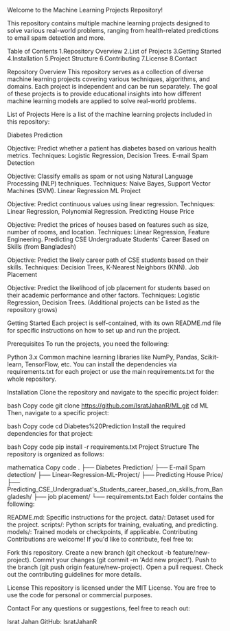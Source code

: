 Welcome to the Machine Learning Projects Repository! 


This repository contains multiple machine learning projects designed to solve various real-world problems, ranging from health-related predictions to email spam detection and more.

Table of Contents
1.Repository Overview
2.List of Projects
3.Getting Started
4.Installation
5.Project Structure
6.Contributing
7.License
8.Contact


Repository Overview
This repository serves as a collection of diverse machine learning projects covering various techniques, algorithms, and domains. Each project is independent and can be run separately. The goal of these projects is to provide educational insights into how different machine learning models are applied to solve real-world problems.

List of Projects
Here is a list of the machine learning projects included in this repository:

Diabetes Prediction

Objective: Predict whether a patient has diabetes based on various health metrics.
Techniques: Logistic Regression, Decision Trees.
E-mail Spam Detection

Objective: Classify emails as spam or not using Natural Language Processing (NLP) techniques.
Techniques: Naive Bayes, Support Vector Machines (SVM).
Linear Regression ML Project

Objective: Predict continuous values using linear regression.
Techniques: Linear Regression, Polynomial Regression.
Predicting House Price

Objective: Predict the prices of houses based on features such as size, number of rooms, and location.
Techniques: Linear Regression, Feature Engineering.
Predicting CSE Undergraduate Students' Career Based on Skills (from Bangladesh)

Objective: Predict the likely career path of CSE students based on their skills.
Techniques: Decision Trees, K-Nearest Neighbors (KNN).
Job Placement

Objective: Predict the likelihood of job placement for students based on their academic performance and other factors.
Techniques: Logistic Regression, Decision Trees.
(Additional projects can be listed as the repository grows)

Getting Started
Each project is self-contained, with its own README.md file for specific instructions on how to set up and run the project.

Prerequisites
To run the projects, you need the following:

Python 3.x
Common machine learning libraries like NumPy, Pandas, Scikit-learn, TensorFlow, etc.
You can install the dependencies via requirements.txt for each project or use the main requirements.txt for the whole repository.

Installation
Clone the repository and navigate to the specific project folder:

bash
Copy code
git clone https://github.com/IsratJahanR/ML.git
cd ML
Then, navigate to a specific project:

bash
Copy code
cd Diabetes%20Prediction
Install the required dependencies for that project:

bash
Copy code
pip install -r requirements.txt
Project Structure
The repository is organized as follows:

mathematica
Copy code
.
├── Diabetes Prediction/
├── E-mail Spam detection/
├── Linear-Regression-ML-Project/
├── Predicting House Price/
├── Predicting_CSE_Undergraduat's_Students_career_based_on_skills_from_Bangladesh/
├── job placement/
└── requirements.txt
Each folder contains the following:

README.md: Specific instructions for the project.
data/: Dataset used for the project.
scripts/: Python scripts for training, evaluating, and predicting.
models/: Trained models or checkpoints, if applicable.
Contributing
Contributions are welcome! If you'd like to contribute, feel free to:

Fork this repository.
Create a new branch (git checkout -b feature/new-project).
Commit your changes (git commit -m 'Add new project').
Push to the branch (git push origin feature/new-project).
Open a pull request.
Check out the contributing guidelines for more details.

License
This repository is licensed under the MIT License. You are free to use the code for personal or commercial purposes.

Contact
For any questions or suggestions, feel free to reach out:

Israt Jahan
GitHub: IsratJahanR
